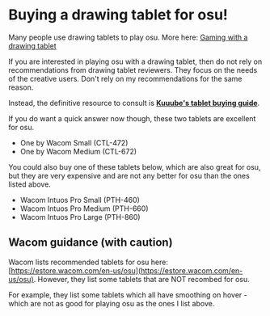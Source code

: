 # Buying a drawing tablet for osu!

Many people use drawing tablets to play osu. More here: [Gaming with a drawing tablet](../basics/use-cases/gaming-with-a-drawing-tablet.md)&#x20;

If you are interested in playing osu with a drawing tablet, then do not rely on recommendations from drawing tablet reviewers. They focus on the needs of the creative users. Don't rely on my recommendations for the same reason.&#x20;

Instead, the definitive resource to consult is [**Kuuube's tablet buying guide**](../resources/kuuube/kuuubes-tablet-buying-guide.md).&#x20;

If you do want a quick answer now though, these two tablets are excellent for osu.

* One by Wacom Small (CTL-472)
* One by Wacom Medium (CTL-672)

You could also buy one of these tablets below, which are also great for osu, but they are very expensive and are not any better for osu than the ones listed above.

* Wacom Intuos Pro Small (PTH-460)
* Wacom Intuos Pro Medium (PTH-660)
* Wacom Intuos Pro Large (PTH-860)

## Wacom guidance (with caution)

Wacom lists recommended tablets for osu here: [https://estore.wacom.com/en-us/osu](https://estore.wacom.com/en-us/osu). However, they list some tablets that are NOT recombed for osu.&#x20;

For example, they list some tablets which all have smoothing on hover - which are not as good for playing osu as the ones I list above.

